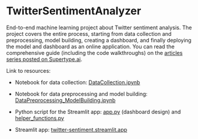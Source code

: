 # TwitterSentimentAnalyzer
 End-to-end machine learning project about Twitter sentiment analysis. The project covers the entire process, starting from data collection and preprocessing, model building, creating a dashboard, and finally deploying the model and dashboard as an online application. You can read the comprehensive guide (including the code walkthroughs) on the [articles series posted on Supertype.ai](https://supertype.ai/twitter-sentiment-analysis/).

 Link to resources:
 
 * Notebook for data collection:  [DataCollection.ipynb](/notebook/DataCollection.ipynb)
 
 * Notebook for data preprocessing and model building:  [DataPreprocessing_ModelBuilding.ipynb](/notebook/DataPreprocessing_ModelBuilding.ipynb)
 
 * Python script for the Streamlit app:  [app.py](app.py) (dashboard design) and [helper_functions.py](helper_functions.py)
 
 * Streamlit app:  [twitter-sentiment.streamlit.app](https://twitter-sentiment.streamlit.app/)
 
